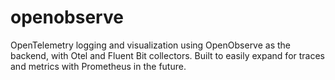 # openobserve
OpenTelemetry logging and visualization using OpenObserve as the backend, with Otel and Fluent Bit collectors. Built to easily expand for traces and metrics with Prometheus in the future.
